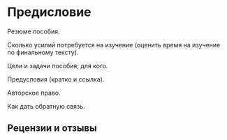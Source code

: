 # Предисловие
Резюме пособия.

Сколько усилий потребуется на изучение (оценить время на изучение по финальному тексту).

Цели и задачи пособия; для кого.

Предусловия (кратко и ссылка).

Авторское право.

Как дать обратную связь.

## Рецензии и отзывы